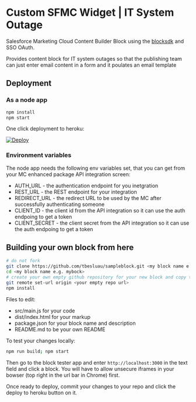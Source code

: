 # Custom SFMC Widget | IT System Outage
Salesforce Marketing Cloud Content Builder Block using the [blocksdk](https://github.com/salesforce-marketingcloud/blocksdk) and SSO OAuth.

Provides content block for IT system outages so that the publishing team can just enter email content in a form and it poulates an email template

## Deployment

### As a node app

```bash
npm install
npm start
```
One click deployment to heroku:

[![Deploy](https://www.herokucdn.com/deploy/button.svg)](https://www.heroku.com/deploy?template=https://github.com/stanleyLad/it-outage-widget-dev)

### Environment variables

The node app needs the following env variables set, that you can get from your MC enhanced package API integration screen:

* AUTH_URL - the authentication endpoint for you inetgration
* REST_URL - the REST endpoint for your integration
* REDIRECT_URL - the redirect URL to be used by the MC after successfully authenticating someone
* CLIENT_ID - the client id from the API integration so it can use the auth endpoing to get a token 
* CLIENT_SECRET - the client secret from the API integration so it can use the auth endpoing to get a token 

## Building your own block from here

```bash
# do not fork
git clone https://github.com/tbesluau/sampleblock.git <my block name e.g. myblock>
cd <my block name e.g. mybock>
# create your own empty github repository for your new block and copy the clone url for it
git remote set-url origin <your empty repo url>
npm install
```

Files to edit:

* src/main.js for your code
* dist/index.html for your markup
* package.json for your block name and description
* README.md to be your own README

To test your changes locally:

```bash
npm run build; npm start
```

Then go to the block tester app and enter `http://localhost:3000` in the text field and click a block. You will have to allow unsecure iframes in your bowser (top right in the url bar in Chrome) first.

Once ready to deploy, commit your changes to your repo and click the deploy to heroku button on it.
